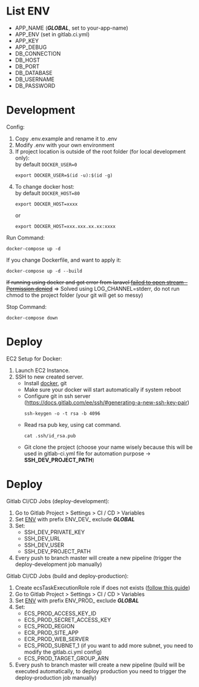 # List ENV

* APP_NAME (**_GLOBAL_**, set to your-app-name)
* APP_ENV (set in gitlab.ci.yml)
* APP_KEY
* APP_DEBUG
* DB_CONNECTION
* DB_HOST
* DB_PORT
* DB_DATABASE
* DB_USERNAME
* DB_PASSWORD

# Development

Config:

1. Copy .env.example and rename it to .env
2. Modify .env with your own environment
3. If project location is outside of the root folder (for local development only):  
	by default `DOCKER_USER=0`
    ```
    export DOCKER_USER=$(id -u):$(id -g)
    ```
4. To change docker host:  
	by default `DOCKER_HOST=80`
	```
	export DOCKER_HOST=xxxx
	```
	or
	```
	export DOCKER_HOST=xxx.xxx.xx.xx:xxxx
	```

Run Command:
```
docker-compose up -d
```

If you change Dockerfile, and want to apply it:
```
docker-compose up -d --build
```

~~If running using docker and got error from laravel [failed to open stream - Permission denied](https://stackoverflow.com/questions/50552970/laravel-docker-the-stream-or-file-var-www-html-storage-logs-laravel-log-co)~~ => Solved using LOG_CHANNEL=stderr, do not run chmod to the project folder (your git will get so messy)

Stop Command:

    docker-compose down

# Deploy

EC2 Setup for Docker:
1. Launch EC2 Instance.
2. SSH to new created server.
    * Install [docker](https://docs.docker.com/install/), git
    * Make sure your docker will start automatically if system reboot
    * Configure git in ssh server (https://docs.gitlab.com/ee/ssh/#generating-a-new-ssh-key-pair)
		```
        ssh-keygen -o -t rsa -b 4096
        ```
	* Read rsa pub key, using cat command.
		```
        cat .ssh/id_rsa.pub
        ```
	* Git clone the project (choose your name wisely because this will be used in gitlab-ci.yml file for automation purpose -> **SSH_DEV_PROJECT_PATH**)

# Deploy

Gitlab CI/CD Jobs (deploy-development):
1. Go to Gitlab Project > Settings > CI / CD > Variables
2. Set [ENV](#list-env) with prefix ENV_DEV_ exclude **_GLOBAL_**
3. Set:
	* SSH_DEV_PRIVATE_KEY
	* SSH_DEV_URL
	* SSH_DEV_USER
	* SSH_DEV_PROJECT_PATH
4. Every push to branch master will create a new pipeline (trigger the deploy-development job manually)

Gitlab CI/CD Jobs (build and deploy-production):
1. Create ecsTaskExecutionRole role if does not exists ([follow this guide](https://docs.aws.amazon.com/en_us/AmazonECS/latest/developerguide/task_execution_IAM_role.html))
2. Go to Gitlab Project > Settings > CI / CD > Variables
3. Set [ENV](#list-env) with prefix ENV_PROD_ exclude **_GLOBAL_**
4. Set:
	* ECS_PROD_ACCESS_KEY_ID
	* ECS_PROD_SECRET_ACCESS_KEY
	* ECS_PROD_REGION
	* ECR_PROD_SITE_APP
	* ECR_PROD_WEB_SERVER
	* ECS_PROD_SUBNET_1 (if you want to add more subnet, you need to modify the gitlab.ci.yml config)
	* ECS_PROD_TARGET_GROUP_ARN
4. Every push to branch master will create a new pipeline (build will be executed automatically, to deploy production you need to trigger the deploy-production job manually)
